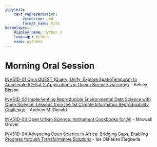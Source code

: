 ```yaml
---
jupytext:
    text_representation:
        extension: .md
        format_name: myst
kernelspec:
    display_name: Python 3
    language: python
    name: python3
---
```

# Morning Oral Session

[INV51D-01 On a QUEST (Query, Unify, Explore SpatioTemporal) to Accelerate ICESat-2 Applications in Ocean Science via icepyx](./01-bisson.md) - Kelsey Bisson

[INV51D-02 Implementing Reproducible Environmental Data Science with Open Science: Lessons from the 1st Climate Informatics Reproducibility Challenge](./02-mcdonald.md) - Andrew McDonald

[INV51D-03 Open Urban Science: Instrument Cookbooks for All](./03-grover.md) - Maxwell Grover

[INV51D-04 Advancing Open Science in Africa: Bridging Gaps, Enabling Progress through Transformative Solutions](./04-elegbede.md) - Isa Olalekan Elegbede
